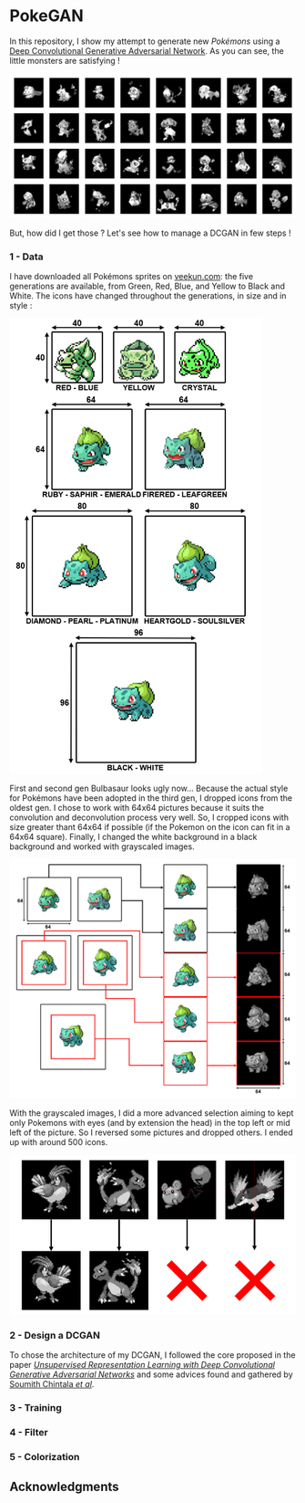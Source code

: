 # PokeGAN
In this repository, I show my attempt to generate new *Pokémons* using a [Deep Convolutional Generative Adversarial Network](https://arxiv.org/abs/1511.06434). 
As you can see, the little monsters are satisfying !

![MyPokemons](https://github.com/dechantoine/PokeGAN/blob/master/generated_pkmn.png)

But, how did I get those ? Let's see how to manage a DCGAN in few steps !


### 1 - Data

I have downloaded all Pokémons sprites on [veekun.com](https://veekun.com/dex/downloads): the five generations are available, from Green, Red, Blue, and Yellow to Black and White.
The icons have changed throughout the generations, in size and in style :

![AllGens](https://github.com/dechantoine/PokeGAN/blob/master/allgen.PNG)

First and second gen Bulbasaur looks ugly now... Because the actual style for Pokémons have been adopted in the third gen, I dropped icons from the oldest gen. I chose to work with 64x64 pictures because it suits the convolution and deconvolution process very well. So, I cropped icons with size greater thant 64x64 if possible (if the Pokemon on the icon can fit in a 64x64 square). Finally, I changed the white background in a black background and worked with grayscaled images.

![Process](https://github.com/dechantoine/PokeGAN/blob/master/process.PNG)

With the grayscaled images, I did a more advanced selection aiming to kept only Pokemons with eyes (and by extension the head) in the top left or mid left of the picture. So I reversed some pictures and dropped others. I ended up with around 500 icons.

![Second criterion](https://github.com/dechantoine/PokeGAN/blob/master/second_criterion.PNG)


### 2 - Design a DCGAN

To chose the architecture of my DCGAN, I followed the core proposed in the paper [*Unsupervised Representation Learning with Deep Convolutional Generative Adversarial Networks*](https://arxiv.org/abs/1511.06434) and some advices found and gathered by [Soumith Chintala *et al*](https://github.com/soumith/ganhacks).

### 3 - Training

### 4 - Filter

### 5 - Colorization

## Acknowledgments
